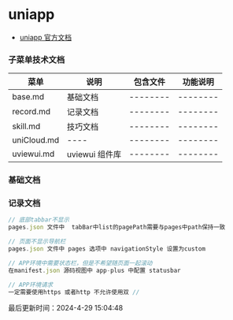 <!--
 * @Description: uniapp文档
 * @Author: panrui
 * @Date: 2021-05-20 16:44:03
 * @LastEditTime: 2023-11-30 14:36:43
 * @LastEditors: prui
 * 不忘初心,不负梦想
-->

# uniapp

- [uniapp 官方文档](https://uniapp.dcloud.net.cn/)

### 子菜单技术文档

| 菜单        | 说明           | 包含文件 | 功能说明 |
| ----------- | -------------- | -------- | -------- |
| base.md     | 基础文档       | -------- | -------- |
| record.md   | 记录文档       | -------- | -------- |
| skill.md   | 技巧文档       | -------- | -------- |
| uniCloud.md | ----           | -------- | -------- |
| uviewui.md  | uviewui 组件库 | -------- | -------- |

### 基础文档

### 记录文档

```js
// 底部tabbar不显示
pages.json 文件中  tabBar中list的pagePath需要与pages中path保持一致

// 页面不显示导航栏
pages.json 文件中 pages 选项中 navigationStyle 设置为custom

// APP环境中需要状态栏，但是不希望随页面一起滚动
在manifest.json 源码视图中 app-plus 中配置 statusbar

// APP环境请求
一定需要使用https 或者http 不允许使用双 //
```

最后更新时间：2024-4-29 15:04:48
